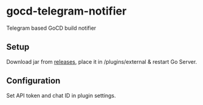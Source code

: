# gocd-telegram-notifier

Telegram based GoCD build notifier

## Setup

Download jar from [releases](https://github.com/cinex-ru/gocd-telegram-notifier/releases), place it in /plugins/external & restart Go Server.

## Configuration

Set API token and chat ID in plugin settings.